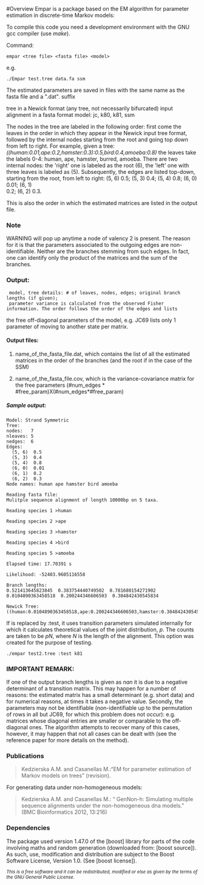 #Overview
Empar is a package based on the EM algorithm for parameter estimation in discrete-time Markov models:


To compile this code you need a development environment with the GNU gcc compiler (use *make*).


Command:
```
empar <tree file> <fasta file> <model>
```
e.g.
```
./Empar test.tree data.fa ssm
```

The estimated parameters are saved in files with the same name as the fasta file and a ".dat". suffix

  <tree file>   tree in  a Newick format (any tree, not necessarily bifurcated)
  <fasta file>  input alignment in a fasta format
  <model>       model: jc, k80, k81, ssm



The nodes in the tree are labeled in the following order: first come the leaves in the order in which they appear in the Newick input tree format, followed by the internal nodes starting from the root and going top down from left to right.
For example, given a tree: *((human:0.01,ape:0.2,hamster:0.3):0.5,bird:0.4,amoeba:0.8)* the leaves take the labels 0-4: human, ape, hamster, burred, amoeba. There are two internal nodes: the 'right' one is labeled as the root (6), the 'left' one with three leaves is labeled as (5). Subsequently, the edges are listed top-down, starting from the root, from left to right: (5, 6)  0.5; (5, 3)  0.4;  (5, 4)  0.8;  (6, 0)  0.01;  (6, 1)     
  0.2;  (6, 2)  0.3. 

This is also the order in which the estimated matrices are listed in the output file.

### Note
WARNING will pop up anytime a node of valency 2 is present. The reason for it is that the parameters associated to the outgoing edges are non-identifiable. Neither are the branches stemming from such edges. In fact, one can identify only the product of the matrices and the sum of the branches.

### Output:
     model, tree details: # of leaves, nodes, edges; original branch lengths (if given);
     parameter variance is calculated from the observed Fisher information. The order follows the order of the edges and lists 
the free off-diagonal parameters of the model, e.g. JC69 lists only 1 parameter of moving to another state per matrix.

#### Output files:  
1. name_of_the_fasta_file.dat, which contains the list of all the estimated matrices in the order of the branches (and the root if in the case of the SSM)

2. name_of_the_fasta_file.cov, which is the variance-covariance matrix for the free parameters (#num_edges * #free_param)X(#num_edges*#free_param)
##### Sample output:

```
Model: Strand Symmetric
Tree:
nodes:   7
nleaves: 5
nedges:  6
Edges:
  (5, 6)  0.5
  (5, 3)  0.4
  (5, 4)  0.8
  (6, 0)  0.01
  (6, 1)  0.2
  (6, 2)  0.3
Node names: human ape hamster bird amoeba 

Reading fasta file:
Mulitple sequence alignment of length 10000bp on 5 taxa.

Reading species 1 >human

Reading species 2 >ape

Reading species 3 >hamster

Reading species 4 >bird

Reading species 5 >amoeba

Elapsed time: 17.70391 s

Likelihood: -52403.9605116558

Branch lengths: 
0.521413645823845  0.383754440749502  0.781680154271902  0.0104890363458518  0.200244346606503  0.304842430545834  

Newick Tree:
((human:0.0104890363458518,ape:0.200244346606503,hamster:0.304842430545834):0.521413645823845,bird:0.383754440749502,amoeba:0.781680154271902)
```

If <fasta file> is replaced by :test, it uses transition parameters simulated internally for which it calculates theoretical values of the joint distribution, *p*. The counts are taken to be *pN*, where *N* is the length of the alignment. This option was created for the purpose of testing.
```
./empar test2.tree :test k81
```

### IMPORTANT REMARK:
If one of the output branch lengths is given as *nan* it is due to a negative determinant of a transition matrix. This may happen for a number of reasons: the estimated matrix has a small determinant (e.g. short data) and for numerical reasons, at times it takes a negative value. Secondly, the parameters may not be identifiable (non-identifiable up to the permutation of rows in all but JC69, for which this problem does not occur): e.g. matrices whose diagonal entries are smaller or comparable to the off-diagonal ones. The algorithm attempts to recover many of this cases, however, it may happen that not all cases can be dealt with (see the reference paper for more details on the method). 

### Publications
> Kedzierska A.M. and Casanellas M.:“EM for parameter estimation of Markov models on trees” (revision).

For generating data under non-homogeneous models:
> Kedzierska A.M. and Casanellas M.: “ GenNon-h: Simulating multiple sequence alignments under the non-homogeneous dna models." (BMC Bioinformatics 2012, 13:216)

### Dependencies

The package used version 1.47.0 of the [boost] library for parts of the code involving maths and random generation (downloaded from: [boost source]). As such, use, modification and distribution are subject to the Boost Software License, Version 1.0. (See [boost license]).

<sub> *This is a free software and it can be redistributed, modified or else as given by the terms of the GNU General Public License.* </sub>
